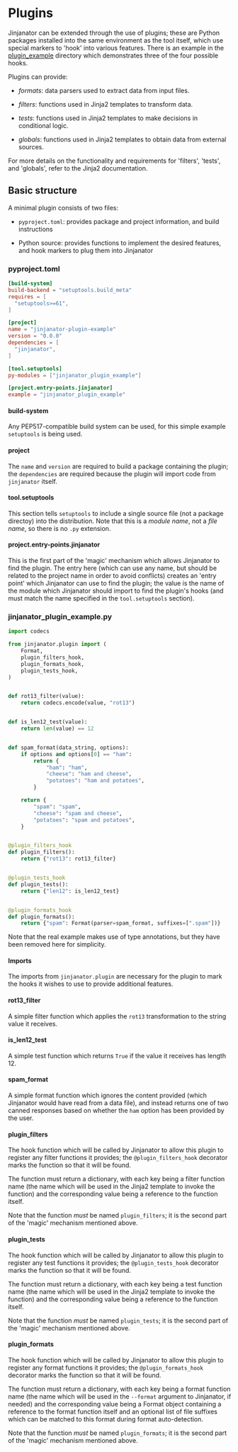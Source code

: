# Plugins

Jinjanator can be extended through the use of plugins; these are
Python packages installed into the same environment as the tool
itself, which use special markers to 'hook' into various
features. There is an example in the [plugin_example](plugin_example)
directory which demonstrates three of the four possible hooks.

Plugins can provide:

* *formats*: data parsers used to extract data from input files.

* *filters*: functions used in Jinja2 templates to transform data.

* *tests*: functions used in Jinja2 templates to make decisions in
  conditional logic.

* *globals*: functions used in Jinja2 templates to obtain data from
  external sources.

For more details on the functionality and requirements for 'filters',
'tests', and 'globals', refer to the Jinja2 documentation.

## Basic structure

A minimal plugin consists of two files:

* `pyproject.toml`: provides package and project information, and
  build instructions

* Python source: provides functions to implement the desired features,
  and hook markers to plug them into Jinjanator

### pyproject.toml

```toml
[build-system]
build-backend = "setuptools.build_meta"
requires = [
  "setuptools>=61",
]

[project]
name = "jinjanator-plugin-example"
version = "0.0.0"
dependencies = [
  "jinjanator",
]

[tool.setuptools]
py-modules = ["jinjanator_plugin_example"]

[project.entry-points.jinjanator]
example = "jinjanator_plugin_example"
```

#### build-system

Any PEP517-compatible build system can be used, for this simple
example `setuptools` is being used.

#### project

The `name` and `version` are required to build a package containing
the plugin; the `dependencies` are required because the plugin will
import code from `jinjanator` itself.

#### tool.setuptools

This section tells `setuptools` to include a single source file (not a package
directoy) into the distribution. Note that this is a *module name*,
not a *file name*, so there is no `.py` extension.

#### project.entry-points.jinjanator

This is the first part of the 'magic' mechanism which allows
Jinjanator to find the plugin. The entry here (which can use any name,
but should be related to the project name in order to avoid conflicts)
creates an 'entry point' which Jinjanator can use to find the plugin;
the value is the name of the module which Jinjanator should import to
find the plugin's hooks (and must match the name specified in the
`tool.setuptools` section).

### jinjanator_plugin_example.py

```python
import codecs

from jinjanator.plugin import (
    Format,
    plugin_filters_hook,
    plugin_formats_hook,
    plugin_tests_hook,
)


def rot13_filter(value):
    return codecs.encode(value, "rot13")


def is_len12_test(value):
    return len(value) == 12


def spam_format(data_string, options):
    if options and options[0] == "ham":
        return {
            "ham": "ham",
            "cheese": "ham and cheese",
            "potatoes": "ham and potatoes",
        }

    return {
        "spam": "spam",
        "cheese": "spam and cheese",
        "potatoes": "spam and potatoes",
    }


@plugin_filters_hook
def plugin_filters():
    return {"rot13": rot13_filter}


@plugin_tests_hook
def plugin_tests():
    return {"len12": is_len12_test}


@plugin_formats_hook
def plugin_formats():
    return {"spam": Format(parser=spam_format, suffixes=[".spam"])}
```

Note that the real example makes use of type annotations, but they
have been removed here for simplicity.

#### Imports

The imports from `jinjanator.plugin` are necessary for the plugin to
mark the hooks it wishes to use to provide additional features.

#### rot13_filter

A simple filter function which applies the `rot13` transformation to
the string value it receives.

#### is_len12_test

A simple test function which returns `True` if the value it receives
has length 12.

#### spam_format

A simple format function which ignores the content provided (which
Jinjanator would have read from a data file), and instead returns one
of two canned responses based on whether the `ham` option has been
provided by the user.

#### plugin_filters

The hook function which will be called by Jinjanator to allow this
plugin to register any filter functions it provides; the
`@plugin_filters_hook` decorator marks the function so that it will be
found.

The function must return a dictionary, with each key being a filter
function name (the name which will be used in the Jinja2 template to
invoke the function) and the corresponding value being a reference to
the function itself.

Note that the function *must* be named `plugin_filters`; it is the
second part of the 'magic' mechanism mentioned above.

#### plugin_tests

The hook function which will be called by Jinjanator to allow this
plugin to register any test functions it provides; the
`@plugin_tests_hook` decorator marks the function so that it will be
found.

The function must return a dictionary, with each key being a test
function name (the name which will be used in the Jinja2 template to
invoke the function) and the corresponding value being a reference to
the function itself.

Note that the function *must* be named `plugin_tests`; it is the
second part of the 'magic' mechanism mentioned above.

#### plugin_formats

The hook function which will be called by Jinjanator to allow this
plugin to register any format functions it provides; the
`@plugin_formats_hook` decorator marks the function so that it will be
found.

The function must return a dictionary, with each key being a format
function name (the name which will be used in the `--format` argument
to Jinjanator, if needed) and the corresponding value being a Format
object containing a reference to the format function itself and an
optional list of file suffixes which can be matched to this format
during format auto-detection.

Note that the function *must* be named `plugin_formats`; it is the
second part of the 'magic' mechanism mentioned above.
